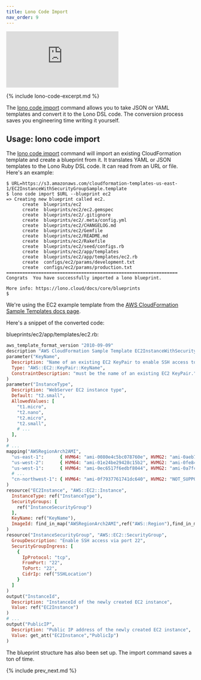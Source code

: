 ```yaml
---
title: Lono Code Import
nav_order: 9
---
```


<div class="video-box"><div class="video-container"><iframe src="https://www.youtube.com/embed/YVU3wPini8U" frameborder="0" allowfullscreen=""></iframe></div></div>

{% include lono-code-excerpt.md %}

The [lono code import](https://lono.cloud/reference/lono-code-import/) command allows you to take JSON or YAML templates and convert it to the Lono DSL code. The conversion process saves you engineering time writing it yourself.

## Usage: lono code import

The [lono code import](https://lono.cloud/reference/lono-code-import/) command will import an existing CloudFormation template and create a blueprint from it. It translates YAML or JSON templates to the Lono Ruby DSL code. It can read from an URL or file. Here's an example:

    $ URL=https://s3.amazonaws.com/cloudformation-templates-us-east-1/EC2InstanceWithSecurityGroupSample.template
    $ lono code import $URL --blueprint ec2
    => Creating new blueprint called ec2.
          create  blueprints/ec2
          create  blueprints/ec2/ec2.gemspec
          create  blueprints/ec2/.gitignore
          create  blueprints/ec2/.meta/config.yml
          create  blueprints/ec2/CHANGELOG.md
          create  blueprints/ec2/Gemfile
          create  blueprints/ec2/README.md
          create  blueprints/ec2/Rakefile
          create  blueprints/ec2/seed/configs.rb
          create  blueprints/ec2/app/templates
          create  blueprints/ec2/app/templates/ec2.rb
          create  configs/ec2/params/development.txt
          create  configs/ec2/params/production.txt
    ================================================================
    Congrats  You have successfully imported a lono blueprint.

    More info: https://lono.cloud/docs/core/blueprints
    $

We're using the EC2 example template from the [AWS CloudFormation Sample Templates docs page](https://docs.aws.amazon.com/AWSCloudFormation/latest/UserGuide/cfn-sample-templates.html).


Here's a snippet of the converted code:

blueprints/ec2/app/templates/ec2.rb:

```ruby
aws_template_format_version "2010-09-09"
description "AWS CloudFormation Sample Template EC2InstanceWithSecurityGroupSample: Create an Amazon EC2 instance running the Amazon Linux AMI. The AMI is chosen based on the region in which the stack is run. This example creates an EC2 security group for the instance to give you SSH access. **WARNING** This template creates an Amazon EC2 instance. You will be billed for the AWS resources used if you create a stack from this template."
parameter("KeyName",
  Description: "Name of an existing EC2 KeyPair to enable SSH access to the instance",
  Type: "AWS::EC2::KeyPair::KeyName",
  ConstraintDescription: "must be the name of an existing EC2 KeyPair."
)
parameter("InstanceType",
  Description: "WebServer EC2 instance type",
  Default: "t2.small",
  AllowedValues: [
    "t1.micro",
    "t2.nano",
    "t2.micro",
    "t2.small",
    # ...
  ],
)
# ...
mapping("AWSRegionArch2AMI",
  "us-east-1":      { HVM64: "ami-0080e4c5bc078760e", HVMG2: "ami-0aeb704d503081ea6" },
  "us-west-2":      { HVM64: "ami-01e24be29428c15b2", HVMG2: "ami-0fe84a5b4563d8f27" },
  "us-west-1":      { HVM64: "ami-0ec6517f6edbf8044", HVMG2: "ami-0a7fc72dc0e51aa77" },
  # ...
  "cn-northwest-1": { HVM64: "ami-0f7937761741dc640", HVMG2: "NOT_SUPPORTED" }
)
resource("EC2Instance", "AWS::EC2::Instance",
  InstanceType: ref("InstanceType"),
  SecurityGroups: [
    ref("InstanceSecurityGroup")
  ],
  KeyName: ref("KeyName"),
  ImageId: find_in_map("AWSRegionArch2AMI",ref("AWS::Region"),find_in_map("AWSInstanceType2Arch",ref("InstanceType"),"Arch"))
)
resource("InstanceSecurityGroup", "AWS::EC2::SecurityGroup",
  GroupDescription: "Enable SSH access via port 22",
  SecurityGroupIngress: [
    {
      IpProtocol: "tcp",
      FromPort: "22",
      ToPort: "22",
      CidrIp: ref("SSHLocation")
    }
  ]
)
output("InstanceId",
  Description: "InstanceId of the newly created EC2 instance",
  Value: ref("EC2Instance")
)
# ...
output("PublicIP",
  Description: "Public IP address of the newly created EC2 instance",
  Value: get_att("EC2Instance","PublicIp")
)
```

The blueprint structure has also been set up. The import command saves a ton of time.

{% include prev_next.md %}
